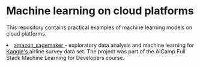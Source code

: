 # Machine learning on cloud platforms

This repository contains practical examples of machine learning models on cloud platforms. 

<li> <a href="https://github.com/lilianasku/ML-on-cloud-platforms/blob/main/notebooks/Knn-and-XGBoost.ipynb"> amazon_sagemaker </a> - exploratory data analysis and machine learning for <a href="https://www.kaggle.com/teejmahal20/airline-passenger-satisfaction"> Kaggle's </a> airline survey data set. 
The project was part of the AICamp Full Stack Machine Learning for Developers course. </li>


